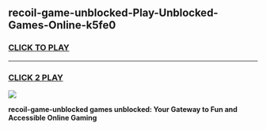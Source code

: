 
## recoil-game-unblocked-Play-Unblocked-Games-Online-k5fe0
<h3>
<a href="https://premium76.site?title=recoil-game-unblocked&ref=25A">CLICK TO PLAY</a></h3>
<hr>

<h3>
<a href="https://premium76.site?title=recoil-game-unblocked&ref=25A">CLICK 2 PLAY</a>
  
</h3>

<a href="https://premium76.site?title=recoil-game-unblocked&ref=25A"><img src="https://clearcache.store/games.png"></a>


**recoil-game-unblocked games unblocked: Your Gateway to Fun and Accessible Online Gaming**
